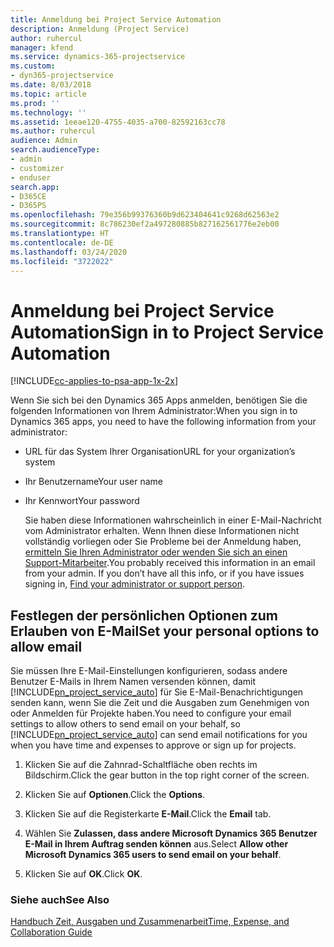 ```yaml
---
title: Anmeldung bei Project Service Automation
description: Anmeldung (Project Service)
author: ruhercul
manager: kfend
ms.service: dynamics-365-projectservice
ms.custom:
- dyn365-projectservice
ms.date: 8/03/2018
ms.topic: article
ms.prod: ''
ms.technology: ''
ms.assetid: 1eeae120-4755-4035-a700-82592163cc78
ms.author: ruhercul
audience: Admin
search.audienceType:
- admin
- customizer
- enduser
search.app:
- D365CE
- D365PS
ms.openlocfilehash: 79e356b99376360b9d623404641c9268d62563e2
ms.sourcegitcommit: 8c786230ef2a497280885b827162561776e2eb00
ms.translationtype: HT
ms.contentlocale: de-DE
ms.lasthandoff: 03/24/2020
ms.locfileid: "3722022"
---
```

# <a name="sign-in-to-project-service-automation"></a><span data-ttu-id="7b48d-103">Anmeldung bei Project Service Automation</span><span class="sxs-lookup"><span data-stu-id="7b48d-103">Sign in to Project Service Automation</span></span>

[!INCLUDE[cc-applies-to-psa-app-1x-2x](../includes/cc-applies-to-psa-app-1x-2x.md)]

<span data-ttu-id="7b48d-104">Wenn Sie sich bei den  Dynamics 365 Apps anmelden, benötigen Sie die folgenden Informationen von Ihrem Administrator:</span><span class="sxs-lookup"><span data-stu-id="7b48d-104">When you sign in to Dynamics 365 apps, you need to have the following information from your administrator:</span></span>  
  
- <span data-ttu-id="7b48d-105">URL für das System Ihrer Organisation</span><span class="sxs-lookup"><span data-stu-id="7b48d-105">URL for your organization’s system</span></span>  
  
- <span data-ttu-id="7b48d-106">Ihr Benutzername</span><span class="sxs-lookup"><span data-stu-id="7b48d-106">Your user name</span></span>  
  
- <span data-ttu-id="7b48d-107">Ihr Kennwort</span><span class="sxs-lookup"><span data-stu-id="7b48d-107">Your password</span></span>  
  
  <span data-ttu-id="7b48d-108">Sie haben diese Informationen wahrscheinlich in einer E-Mail-Nachricht vom Administrator erhalten. Wenn Ihnen diese Informationen nicht vollständig vorliegen oder Sie Probleme bei der Anmeldung haben, [ermitteln Sie Ihren Administrator oder wenden Sie sich an einen Support-Mitarbeiter](../basics/find-administrator-support.md).</span><span class="sxs-lookup"><span data-stu-id="7b48d-108">You probably received this information in an email from your admin. If you don’t have all this info, or if you have issues signing in, [Find your administrator or support person](../basics/find-administrator-support.md).</span></span>  
  
## <a name="set-your-personal-options-to-allow-email"></a><span data-ttu-id="7b48d-109">Festlegen der persönlichen Optionen zum Erlauben von E-Mail</span><span class="sxs-lookup"><span data-stu-id="7b48d-109">Set your personal options to allow email</span></span>  
 <span data-ttu-id="7b48d-110">Sie müssen Ihre E-Mail-Einstellungen konfigurieren, sodass andere Benutzer E-Mails in Ihrem Namen versenden können, damit [!INCLUDE[pn_project_service_auto](../includes/pn-project-service-auto.md)] für Sie E-Mail-Benachrichtigungen senden kann, wenn Sie die Zeit und die Ausgaben zum Genehmigen von oder Anmelden für Projekte haben.</span><span class="sxs-lookup"><span data-stu-id="7b48d-110">You need to configure your email settings to allow others to send email on your behalf, so [!INCLUDE[pn_project_service_auto](../includes/pn-project-service-auto.md)] can send email notifications for you when you have time and expenses to approve or sign up for projects.</span></span>  
  
1.  <span data-ttu-id="7b48d-111">Klicken Sie auf die Zahnrad-Schaltfläche oben rechts im Bildschirm.</span><span class="sxs-lookup"><span data-stu-id="7b48d-111">Click the gear button in the top right corner of the screen.</span></span>  
  
2.  <span data-ttu-id="7b48d-112">Klicken Sie auf **Optionen**.</span><span class="sxs-lookup"><span data-stu-id="7b48d-112">Click the **Options**.</span></span>  
  
3.  <span data-ttu-id="7b48d-113">Klicken Sie auf die Registerkarte **E-Mail**.</span><span class="sxs-lookup"><span data-stu-id="7b48d-113">Click the **Email** tab.</span></span>  
  
4.  <span data-ttu-id="7b48d-114">Wählen Sie **Zulassen, dass andere Microsoft Dynamics 365 Benutzer E-Mail in Ihrem Auftrag senden können** aus.</span><span class="sxs-lookup"><span data-stu-id="7b48d-114">Select **Allow other Microsoft Dynamics 365 users to send email on your behalf**.</span></span>  
  
5.  <span data-ttu-id="7b48d-115">Klicken Sie auf **OK**.</span><span class="sxs-lookup"><span data-stu-id="7b48d-115">Click **OK**.</span></span>  
  
### <a name="see-also"></a><span data-ttu-id="7b48d-116">Siehe auch</span><span class="sxs-lookup"><span data-stu-id="7b48d-116">See Also</span></span>  
 [<span data-ttu-id="7b48d-117">Handbuch Zeit, Ausgaben und Zusammenarbeit</span><span class="sxs-lookup"><span data-stu-id="7b48d-117">Time, Expense, and Collaboration Guide</span></span>](../project-service/time-expense-collaboration-guide.md)
